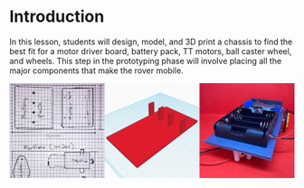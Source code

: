 # Introduction

In this lesson, students will design, model, and 3D print a chassis to find the best fit for a motor driver board, battery pack, TT motors, ball caster wheel, and wheels. This step in the prototyping phase will involve placing all the major components that make the rover mobile.

![chassis](assets/chassis.png)